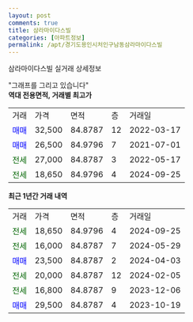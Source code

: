```yaml
---
layout: post
comments: true
title: 삼라마이다스빌
categories: [아파트정보]
permalink: /apt/경기도용인시처인구남동삼라마이다스빌
---
```


삼라마이다스빌 실거래 상세정보

<script type="text/javascript">
  google.charts.load('current', {'packages':['line', 'corechart']});
  google.charts.setOnLoadCallback(drawChart);

  function drawChart() {
    var data = new google.visualization.DataTable();
    data.addColumn('date', '거래일');
    data.addColumn('number', "매매");
    data.addColumn('number', "전세");
    data.addColumn('number', "전매");

    data.addRows([[new Date(Date.parse("2024-09-25")), null, 18650, null], [new Date(Date.parse("2024-05-29")), null, 16000, null], [new Date(Date.parse("2024-04-03")), 23500, null, null], [new Date(Date.parse("2024-02-05")), null, 20000, null], [new Date(Date.parse("2023-12-06")), null, 16800, null], [new Date(Date.parse("2023-10-19")), 29500, null, null]]);

    var options = {
      hAxis: {
        format: 'yyyy/MM/dd'
      },    
      lineWidth: 0,
      pointsVisible: true,    
      title: '최근 1년간 유형별 실거래가 분포',
      legend: { position: 'bottom' }
    };

    var formatter = new google.visualization.NumberFormat({pattern:'###,###'} );
    formatter.format(data, 1);
    formatter.format(data, 2);
    
    setTimeout(function() {
        var chart = new google.visualization.LineChart(document.getElementById('columnchart_material'));
        chart.draw(data, (options));
        document.getElementById('loading').style.display = 'none';
    }, 200);
  }
</script>


<div id="loading" style="z-index:20; display: block; margin-left: 0px">"그래프를 그리고 있습니다"</div>
<div id="columnchart_material" style="width: 95%; margin-left: 0px; display: block"></div>
<!-- contents start -->
<b>역대 전용면적, 거래별 최고가</b>
<table class="sortable">
    <tr>
      <td>거래</td>
      <td>가격</td>
      <td>면적</td>
      <td>층</td>
      <td>거래일</td>
    </tr>
        <tr>
          <td><a style="color: blue">매매</a></td>
          <td>32,500</td>
          <td>84.8787</td>
          <td>12</td>
          <td>2022-03-17</td>
        </tr>            <tr>
          <td><a style="color: blue">매매</a></td>
          <td>26,500</td>
          <td>84.9796</td>
          <td>7</td>
          <td>2021-07-01</td>
        </tr>        
        <tr>
              <td><a style="color: darkgreen">전세</a></td>
              <td>27,000</td>
              <td>84.8787</td>
              <td>3</td>
              <td>2022-05-17</td>
            </tr>            <tr>
              <td><a style="color: darkgreen">전세</a></td>
              <td>18,650</td>
              <td>84.9796</td>
              <td>4</td>
              <td>2024-09-25</td>
            </tr>        
    
</table>

<b>최근 1년간 거래 내역</b>

<table class="sortable">
    <tr>
      <td>거래</td>
      <td>가격</td>
      <td>면적</td>
      <td>층</td>
      <td>거래일</td>
    </tr>
    <tr>
      <td><a style="color: darkgreen">전세</a></td>
      <td>18,650</td>
      <td>84.9796</td>
      <td>4</td>
      <td>2024-09-25</td>
    </tr>          <tr>
      <td><a style="color: darkgreen">전세</a></td>
      <td>16,000</td>
      <td>84.8787</td>
      <td>7</td>
      <td>2024-05-29</td>
    </tr>          <tr>
      <td><a style="color: blue">매매</a></td>
      <td>23,500</td>
      <td>84.8787</td>
      <td>2</td>
      <td>2024-04-03</td>
    </tr>          <tr>
      <td><a style="color: darkgreen">전세</a></td>
      <td>20,000</td>
      <td>84.8787</td>
      <td>12</td>
      <td>2024-02-05</td>
    </tr>          <tr>
      <td><a style="color: darkgreen">전세</a></td>
      <td>16,800</td>
      <td>84.8787</td>
      <td>9</td>
      <td>2023-12-06</td>
    </tr>          <tr>
      <td><a style="color: blue">매매</a></td>
      <td>29,500</td>
      <td>84.8787</td>
      <td>4</td>
      <td>2023-10-19</td>
    </tr>      </table>
<!-- contents end -->    

